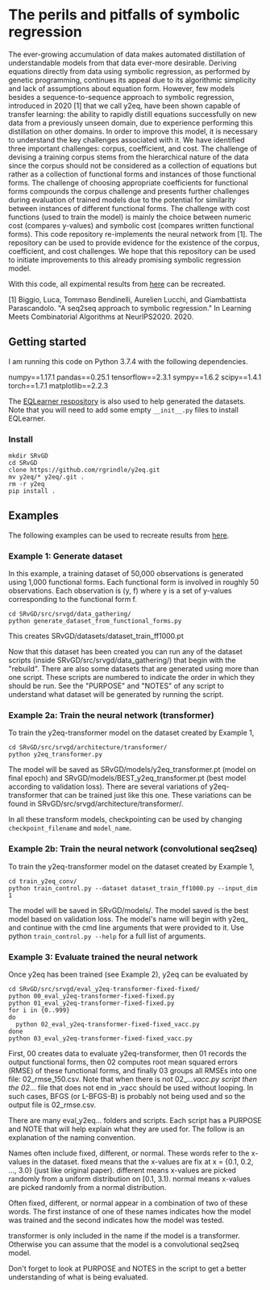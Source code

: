 # The perils and pitfalls of symbolic regression

The ever-growing accumulation of data makes automated distillation of understandable models from that data ever-more desirable. Deriving equations directly from data using symbolic regression, as performed by genetic programming, continues its appeal due to its algorithmic simplicity and lack of assumptions about equation form. However, few models besides a sequence-to-sequence approach to symbolic regression, introduced in 2020 [1] that we call y2eq, have been shown capable of transfer learning: the ability to rapidly distill equations successfully on new data from a previously unseen domain, due to experience performing this distillation on other domains. In order to improve this model, it is necessary to understand the key challenges associated with it. We have identified three important challenges: corpus, coefficient, and cost. The challenge of devising a training corpus stems from the hierarchical nature of the data since the corpus should not be considered as a collection of equations but rather as a collection of functional forms and instances of those functional forms. The challenge of choosing appropriate coefficients for functional forms compounds the corpus challenge and presents further challenges during evaluation of trained models due to the potential for similarity between instances of different functional forms. The challenge with cost functions (used to train the model) is mainly the choice between numeric cost (compares y-values) and symbolic cost (compares written functional forms). This code repository re-implements the neural network from [1]. The repository can be used to provide evidence for the existence of the corpus, coefficient, and cost challenges. We hope that this repository can be used to initiate improvements to this already promising symbolic regression model.

With this code, all expimental results from [here](https://scholarworks.uvm.edu/cgi/viewcontent.cgi?article=2446&context=graddis) can be recreated.


[1] Biggio, Luca, Tommaso Bendinelli, Aurelien Lucchi, and Giambattista Parascandolo. "A seq2seq approach to symbolic regression." In Learning Meets Combinatorial Algorithms at NeurIPS2020. 2020.


## Getting started
I am running this code on Python 3.7.4 with the following dependencies.

numpy==1.17.1 pandas==0.25.1 tensorflow==2.3.1 sympy==1.6.2 scipy==1.4.1 torch==1.7.1 matplotlib==2.2.3

The [EQLearner respository](https://github.com/SymposiumOrganization/EQLearner) is also used to help generated the datasets. Note that you will need to add some empty `__init__.py` files to install EQLearner.

### Install
```
mkdir SRvGD
cd SRvGD
clone https://github.com/rgrindle/y2eq.git
mv y2eq/* y2eq/.git .
rm -r y2eq
pip install .
```

## Examples
The following examples can be used to recreate results from [here](https://scholarworks.uvm.edu/cgi/viewcontent.cgi?article=2446&context=graddis).

### Example 1: Generate dataset
In this example, a training dataset of 50,000 observations is generated using 1,000 functional forms. Each functional form is involved in roughly 50 observations. Each observation is (y, f) where y is a set of y-values corresponding to the functional form f.
```
cd SRvGD/src/srvgd/data_gathering/
python generate_dataset_from_functional_forms.py
```
This creates SRvGD/datasets/dataset_train_ff1000.pt

Now that this dataset has been created you can run any of the dataset scripts (inside SRvGD/src/srvgd/data_gathering/) that begin with the "rebuild". There are also some datasets that are generated using more than one script. These scripts are numbered to indicate the order in which they should be run. See the "PURPOSE" and "NOTES" of any script to understand what dataset will be generated by running the script.

### Example 2a: Train the neural network (transformer)
To train the y2eq-transformer model on the dataset created by Example 1, 
```
cd SRvGD/src/srvgd/architecture/transformer/
python y2eq_transformer.py
```
The model will be saved as SRvGD/models/y2eq_transformer.pt (model on final epoch) and SRvGD/models/BEST_y2eq_transformer.pt (best model according to validation loss). There are several variations of y2eq-transformer that can be trained just like this one. These variations can be found in SRvGD/src/srvgd/architecture/transformer/.

In all these transform models, checkpointing can be used by changing `checkpoint_filename` and `model_name`.

### Example 2b: Train the neural network (convolutional seq2seq)
To train the y2eq-transformer model on the dataset created by Example 1, 
```
cd train_y2eq_conv/
python train_control.py --dataset dataset_train_ff1000.py --input_dim 1
```
The model will be saved in SRvGD/models/. The model saved is the best model based on validation loss. The model's name will begin with y2eq_ and continue with the cmd line arguments that were provided to it. Use python `train_control.py --help` for a full list of arguments. 

### Example 3: Evaluate trained the neural network
Once y2eq has been trained (see Example 2), y2eq can be evaluated by
```
cd SRvGD/src/srvgd/eval_y2eq-transformer-fixed-fixed/
python 00_eval_y2eq-transformer-fixed-fixed.py
python 01_eval_y2eq-transformer-fixed-fixed.py
for i in {0..999}
do
  python 02_eval_y2eq-transformer-fixed-fixed_vacc.py
done
python 03_eval_y2eq-transformer-fixed-fixed_vacc.py
```
First, 00 creates data to evaluate y2eq-transformer, then 01 records the output functional forms, then 02 computes root mean squared errors (RMSE) of these functional forms, and finally 03 groups all RMSEs into one file: 02_rmse_150.csv. Note that when there is not 02_..._vacc.py script then the 02_... file that does not end in _vacc should be used without looping. In such cases, BFGS (or L-BFGS-B) is probably not being used and so the output file is 02_rmse.csv. 

There are many eval_y2eq... folders and scripts. Each script has a PURPOSE and NOTE that will help explain what they are used for. The follow is an explanation of the naming convention.

Names often include fixed, different, or normal. These words refer to the x-values in the dataset. fixed means that the x-values are fix at x = {0.1, 0.2, ..., 3.0} (just like original paper). different means x-values are picked randomly from a uniform distribution on \[0.1, 3.1). normal means x-values are picked randomly from a normal distribution.

Often fixed, different, or normal appear in a combination of two of these words. The first instance of one of these names indicates how the model was trained and the second indicates how the model was tested.

transformer is only included in the name if the model is a transformer. Otherwise you can assume that the model is a convolutional seq2seq model.

Don't forget to look at PURPOSE and NOTES in the script to get a better understanding of what is being evaluated.

